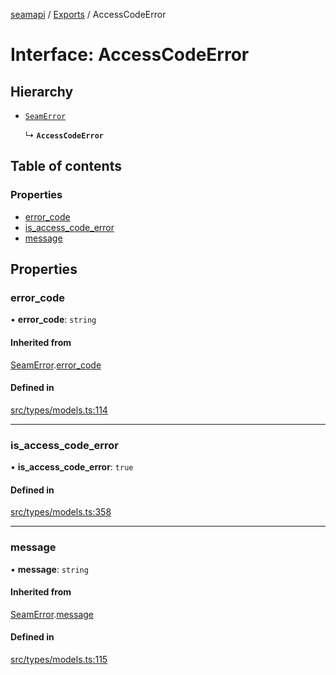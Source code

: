 [seamapi](../README.md) / [Exports](../modules.md) / AccessCodeError

# Interface: AccessCodeError

## Hierarchy

- [`SeamError`](SeamError.md)

  ↳ **`AccessCodeError`**

## Table of contents

### Properties

- [error\_code](AccessCodeError.md#error_code)
- [is\_access\_code\_error](AccessCodeError.md#is_access_code_error)
- [message](AccessCodeError.md#message)

## Properties

### error\_code

• **error\_code**: `string`

#### Inherited from

[SeamError](SeamError.md).[error_code](SeamError.md#error_code)

#### Defined in

[src/types/models.ts:114](https://github.com/seamapi/javascript/blob/main/src/types/models.ts#L114)

___

### is\_access\_code\_error

• **is\_access\_code\_error**: ``true``

#### Defined in

[src/types/models.ts:358](https://github.com/seamapi/javascript/blob/main/src/types/models.ts#L358)

___

### message

• **message**: `string`

#### Inherited from

[SeamError](SeamError.md).[message](SeamError.md#message)

#### Defined in

[src/types/models.ts:115](https://github.com/seamapi/javascript/blob/main/src/types/models.ts#L115)
